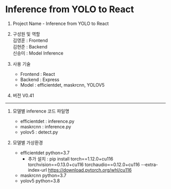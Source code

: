 # Inference from YOLO to React

1. Project Name - Inference from YOLO to React

2. 구성원 및 역할   
    김영훈 : Frontend   
    김현준 : Backend    
    신승미 : Model Inference

3. 사용 기술    
    * Frontend : React
    * Backend : Express
    * Model : efficientdet, maskrcnn, YOLOV5

4. 버전 V0.41

--------------------------------------------------------
1. 모델별 inference 코드 파일명
    - efficientdet : inference.py
    - maskrcnn : inference.py
    - yolov5 : detect.py

2. 모델별 가상환경
    - efficientdet python=3.7
        - 추가 설치 : pip install torch==1.12.0+cu116 torchvision==0.13.0+cu116 torchaudio==0.12.0+cu116 --extra-index-url https://download.pytorch.org/whl/cu116
    - maskrcnn python=3.7 
    - yolov5 python=3.8 

